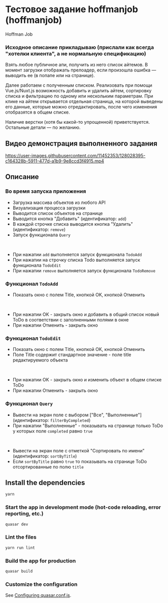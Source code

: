 # Тестовое задание hoffmanjob (hoffmanjob)

Hoffman Job

### Исходное описание прикладываю (прислали как всегда "хотелки клиента", а не нормальную спецификацию)

Взять любое публичное апи, получить из него список айтемов. В момент загрузки отображать прелоадер, если произошла ошибка — выводить ее (в попапе или на странице).

Далее работаем с полученным списком. Реализовать при помощи Vue.js/Nuxt.js возможность добавить и удалить айтем, сортировку списка и фильтрацию по одному или нескольким параметрам. При клике на айтем открывается отдельная страница, на которой выведены его данные, которые можно отредактировать, после чего изменения отобразятся в общем списке.

Наличие верстки (хотя бы какой-то упрощенной) приветствуется.
Остальные детали — по желанию.

## Видео демонстрация выполненного задания


https://user-images.githubusercontent.com/11452353/128028395-c164328b-5911-477d-a1b9-9e8ccd3f4915.mp4




## Описание

###  Во время запуска приложения
- Загрузка массива объектов из любого API
- Визуализация процесса загрузки
- Выводится список объектов на странице
- Выводится кнопка "Добавить" (идентификатор: `add`)
- В каждой строчке списка выводится кнопка "Удалить" (идентификатор: `remove`)
- Запуск функционала `Query`
<br/>

- При нажатии `add` выполняется запуск функционала `TodoAdd`
- При нажатии на строчку списка Todo выполняется запуск функционала `TodoEdit`
- При нажатии `remove` выполняется запуск функционала `TodoRemove`

###  Функционал `TodoAdd`
- Показать окно с полем Title, кнопкой OK, кнопкой Отменить
<br/>

- При нажатии OK - закрыть окно и добавить в общий список новый ToDo в соответствии с заполненными полями в окне
- При нажатии Отменить - закрыть окно


### Функционал `TodoEdit`

- Показать окно с полем Title, кнопкой OK, кнопкой Отменить
- Поле Title содержит стандартное значение - поле title редактируемого объекта
<br/>

- При нажатии OK - закрыть окно и изменить объект в общем списке ToDo
- При нажатии Отменить - закрыть окно



### Функционал `Query`

- Вывести на экран поле с выбором ["Все", "Выполненные"] (идентификатор: `filterByCompleted`)
- При нажатии "Выполненные" - показывать на странице только ToDo у которых поле `completed` равно `true`
<br/>

- Вывести на экран поле с отметкой "Сортировать по имени" (идентификатор: `sortByTitle`)
- Если `sortByTitle` равно `true` то показывать на странице ToDo отсортированные по полю `title`

## Install the dependencies
```bash
yarn
```

### Start the app in development mode (hot-code reloading, error reporting, etc.)
```bash
quasar dev
```

### Lint the files
```bash
yarn run lint
```

### Build the app for production
```bash
quasar build
```

### Customize the configuration
See [Configuring quasar.conf.js](https://v1.quasar.dev/quasar-cli/quasar-conf-js).
